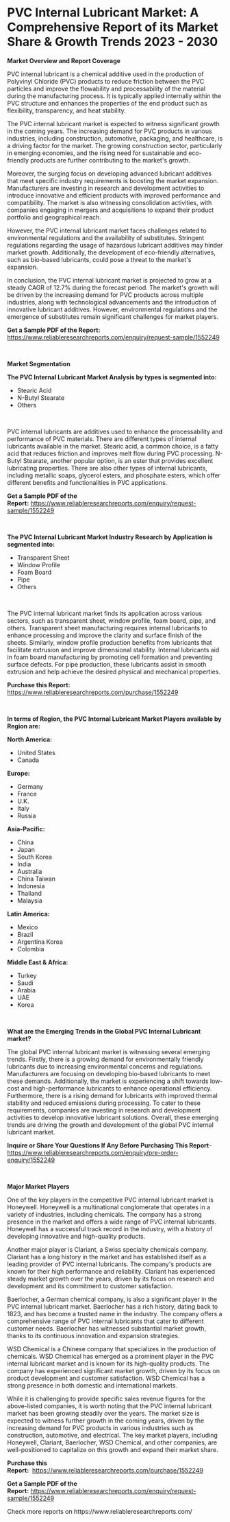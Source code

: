 <p><h1>PVC Internal Lubricant Market: A Comprehensive Report of its Market Share & Growth Trends 2023 - 2030</h1></p><p><strong>Market Overview and Report Coverage</strong></p>
<p><p>PVC internal lubricant is a chemical additive used in the production of Polyvinyl Chloride (PVC) products to reduce friction between the PVC particles and improve the flowability and processability of the material during the manufacturing process. It is typically applied internally within the PVC structure and enhances the properties of the end product such as flexibility, transparency, and heat stability.</p><p>The PVC internal lubricant market is expected to witness significant growth in the coming years. The increasing demand for PVC products in various industries, including construction, automotive, packaging, and healthcare, is a driving factor for the market. The growing construction sector, particularly in emerging economies, and the rising need for sustainable and eco-friendly products are further contributing to the market's growth.</p><p>Moreover, the surging focus on developing advanced lubricant additives that meet specific industry requirements is boosting the market expansion. Manufacturers are investing in research and development activities to introduce innovative and efficient products with improved performance and compatibility. The market is also witnessing consolidation activities, with companies engaging in mergers and acquisitions to expand their product portfolio and geographical reach.</p><p>However, the PVC internal lubricant market faces challenges related to environmental regulations and the availability of substitutes. Stringent regulations regarding the usage of hazardous lubricant additives may hinder market growth. Additionally, the development of eco-friendly alternatives, such as bio-based lubricants, could pose a threat to the market's expansion.</p><p>In conclusion, the PVC internal lubricant market is projected to grow at a steady CAGR of 12.7% during the forecast period. The market's growth will be driven by the increasing demand for PVC products across multiple industries, along with technological advancements and the introduction of innovative lubricant additives. However, environmental regulations and the emergence of substitutes remain significant challenges for market players.</p></p>
<p><strong>Get a Sample PDF of the Report:</strong> <a href="https://www.reliableresearchreports.com/enquiry/request-sample/1552249">https://www.reliableresearchreports.com/enquiry/request-sample/1552249</a></p>
<p>&nbsp;</p>
<p><strong>Market Segmentation</strong></p>
<p><strong>The PVC Internal Lubricant Market Analysis by types is segmented into:</strong></p>
<p><ul><li>Stearic Acid</li><li>N-Butyl Stearate</li><li>Others</li></ul></p>
<p>&nbsp;</p>
<p><p>PVC internal lubricants are additives used to enhance the processability and performance of PVC materials. There are different types of internal lubricants available in the market. Stearic acid, a common choice, is a fatty acid that reduces friction and improves melt flow during PVC processing. N-Butyl Stearate, another popular option, is an ester that provides excellent lubricating properties. There are also other types of internal lubricants, including metallic soaps, glycerol esters, and phosphate esters, which offer different benefits and functionalities in PVC applications.</p></p>
<p><strong>Get a Sample PDF of the Report:</strong>&nbsp;<a href="https://www.reliableresearchreports.com/enquiry/request-sample/1552249">https://www.reliableresearchreports.com/enquiry/request-sample/1552249</a></p>
<p>&nbsp;</p>
<p><strong>The PVC Internal Lubricant Market Industry Research by Application is segmented into:</strong></p>
<p><ul><li>Transparent Sheet</li><li>Window Profile</li><li>Foam Board</li><li>Pipe</li><li>Others</li></ul></p>
<p>&nbsp;</p>
<p><p>The PVC internal lubricant market finds its application across various sectors, such as transparent sheet, window profile, foam board, pipe, and others. Transparent sheet manufacturing requires internal lubricants to enhance processing and improve the clarity and surface finish of the sheets. Similarly, window profile production benefits from lubricants that facilitate extrusion and improve dimensional stability. Internal lubricants aid in foam board manufacturing by promoting cell formation and preventing surface defects. For pipe production, these lubricants assist in smooth extrusion and help achieve the desired physical and mechanical properties.</p></p>
<p><strong>Purchase this Report:</strong>&nbsp; <a href="https://www.reliableresearchreports.com/purchase/1552249">https://www.reliableresearchreports.com/purchase/1552249</a></p>
<p>&nbsp;</p>
<p><strong>In terms of Region, the PVC Internal Lubricant Market Players available by Region are:</strong></p>
<p>
    <p> <strong> North America: </strong>
        <ul>
            <li>United States</li>
            <li>Canada</li>
        </ul>
        </p> 
    <p> <strong> Europe: </strong>
        <ul>
            <li>Germany</li>
            <li>France</li>
            <li>U.K.</li>
            <li>Italy</li>
            <li>Russia</li>
        </ul>
        </p> 
    <p> <strong> Asia-Pacific: </strong>
        <ul>
            <li>China</li>
            <li>Japan</li>
            <li>South Korea</li>
            <li>India</li>
            <li>Australia</li>
            <li>China Taiwan</li>
            <li>Indonesia</li>
            <li>Thailand</li>
            <li>Malaysia</li>
        </ul>
        </p> 
    <p> <strong> Latin America: </strong>
        <ul>
            <li>Mexico</li>
            <li>Brazil</li>
            <li>Argentina Korea</li>
            <li>Colombia</li>
        </ul>
        </p> 
    <p> <strong> Middle East & Africa: </strong>
        <ul>
            <li>Turkey</li>
            <li>Saudi</li>
            <li>Arabia</li>
            <li>UAE</li>
            <li>Korea</li>
        </ul>
    </p>
    </p>
<p>&nbsp;</p>
<p><strong>What are the Emerging Trends in the Global PVC Internal Lubricant market?</strong></p>
<p><p>The global PVC internal lubricant market is witnessing several emerging trends. Firstly, there is a growing demand for environmentally friendly lubricants due to increasing environmental concerns and regulations. Manufacturers are focusing on developing bio-based lubricants to meet these demands. Additionally, the market is experiencing a shift towards low-cost and high-performance lubricants to enhance operational efficiency. Furthermore, there is a rising demand for lubricants with improved thermal stability and reduced emissions during processing. To cater to these requirements, companies are investing in research and development activities to develop innovative lubricant solutions. Overall, these emerging trends are driving the growth and development of the global PVC internal lubricant market.</p></p>
<p><strong>Inquire or Share Your Questions If Any Before Purchasing This Report</strong>- <a href="https://www.reliableresearchreports.com/enquiry/pre-order-enquiry/1552249">https://www.reliableresearchreports.com/enquiry/pre-order-enquiry/1552249</a></p>
<p>&nbsp;</p>
<p><strong>Major Market Players</strong></p>
<p><p>One of the key players in the competitive PVC internal lubricant market is Honeywell. Honeywell is a multinational conglomerate that operates in a variety of industries, including chemicals. The company has a strong presence in the market and offers a wide range of PVC internal lubricants. Honeywell has a successful track record in the industry, with a history of developing innovative and high-quality products.</p><p>Another major player is Clariant, a Swiss specialty chemicals company. Clariant has a long history in the market and has established itself as a leading provider of PVC internal lubricants. The company's products are known for their high performance and reliability. Clariant has experienced steady market growth over the years, driven by its focus on research and development and its commitment to customer satisfaction.</p><p>Baerlocher, a German chemical company, is also a significant player in the PVC internal lubricant market. Baerlocher has a rich history, dating back to 1823, and has become a trusted name in the industry. The company offers a comprehensive range of PVC internal lubricants that cater to different customer needs. Baerlocher has witnessed substantial market growth, thanks to its continuous innovation and expansion strategies.</p><p>WSD Chemical is a Chinese company that specializes in the production of chemicals. WSD Chemical has emerged as a prominent player in the PVC internal lubricant market and is known for its high-quality products. The company has experienced significant market growth, driven by its focus on product development and customer satisfaction. WSD Chemical has a strong presence in both domestic and international markets.</p><p>While it is challenging to provide specific sales revenue figures for the above-listed companies, it is worth noting that the PVC internal lubricant market has been growing steadily over the years. The market size is expected to witness further growth in the coming years, driven by the increasing demand for PVC products in various industries such as construction, automotive, and electrical. The key market players, including Honeywell, Clariant, Baerlocher, WSD Chemical, and other companies, are well-positioned to capitalize on this growth and expand their market share.</p></p>
<p><strong>Purchase this Report:</strong>&nbsp;&nbsp;<a href="https://www.reliableresearchreports.com/purchase/1552249">https://www.reliableresearchreports.com/purchase/1552249</a></p>
<p></p>
<p><strong>Get a Sample PDF of the Report:</strong>&nbsp;<a href="https://www.reliableresearchreports.com/enquiry/request-sample/1552249">https://www.reliableresearchreports.com/enquiry/request-sample/1552249</a></p>
<p>Check more reports on https://www.reliableresearchreports.com/</p>
